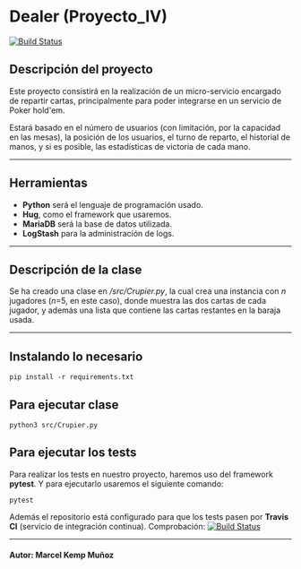 # Dealer (Proyecto_IV)

[![Build Status](https://travis-ci.com/MarcelKemp/Proyecto_IV-Dealer.svg?branch=master)](https://travis-ci.com/MarcelKemp/Proyecto_IV-Dealer)

## Descripción del proyecto

Este proyecto consistirá en la realización de un micro-servicio encargado de repartir cartas, principalmente para poder integrarse en un servicio de Poker hold'em.

Estará basado en el número de usuarios (con limitación, por la capacidad en las mesas), la posición de los usuarios, el turno de reparto, el historial de manos, y si es posible, las estadísticas de victoria de cada mano.

---
## Herramientas
- **Python** será el lenguaje de programación usado.
- **Hug**, como el framework que usaremos.
- **MariaDB** será la base de datos utilizada.
- **LogStash** para la administración de logs.

---
## Descripción de la clase
Se ha creado una clase en */src/Crupier.py*, la cual crea una instancia con *n* jugadores (*n*=5, en este caso), donde muestra las dos cartas de cada jugador, y además una lista que contiene las cartas restantes en la baraja usada.  

---
## Instalando lo necesario
    pip install -r requirements.txt

## Para ejecutar clase
  	python3 src/Crupier.py

## Para ejecutar los tests
Para realizar los tests en nuestro proyecto, haremos uso del framework  **pytest**. Y para ejecutarlo usaremos el siguiente comando:

    pytest

Además el repositorio está configurado para que los tests pasen por **Travis CI** (servicio de integración continua). Comprobación: [![Build Status](https://travis-ci.com/MarcelKemp/Proyecto_IV-Dealer.svg?branch=master)](https://travis-ci.com/MarcelKemp/Proyecto_IV-Dealer)

---
#### Autor: Marcel Kemp Muñoz
